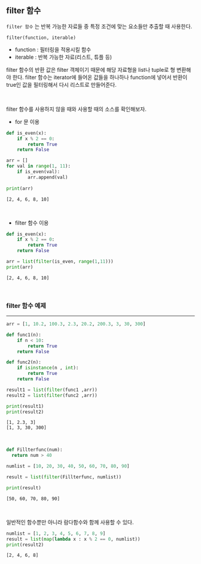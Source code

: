 
## filter 함수


`filter 함수` 는 반복 가능한 자료들 중 특정 조건에 맞는 요소들만 추출할 때 사용한다.

```text
filter(function, iterable)
```

- function : 필터링을 적용시킬 함수
- iterable : 반복 가능한 자료(리스트, 튜플 등)

filter 함수의 반환 값은 filter 객체이기 때문에 해당 자료형을 list나 tuple로 형 변환해야 한다.
filter 함수는 iterator에 들어온 값들을 하나하나 function에 넣어서 반환이 true인 값을 필터링해서 다시 리스트로 만들어준다.

<br>

filter 함수를 사용하지 않을 때와 사용할 때의 소스를 확인해보자.

- for 문 이용
  
```python
def is_even(x):
    if x % 2 == 0:
        return True
    return False

arr = []
for val in range(1, 11): 
    if is_even(val):
        arr.append(val)
    
print(arr)
```
```text
[2, 4, 6, 8, 10]
```

<br>

- filter 함수 이용

```python
def is_even(x):
    if x % 2 == 0:
        return True
    return False

arr = list(filter(is_even, range(1,11)))
print(arr)
```
```text
[2, 4, 6, 8, 10]
```

<br>

### filter 함수 예제
---


```python
arr = [1, 10.2, 100.3, 2.3, 20.2, 200.3, 3, 30, 300]

def func1(n):
    if n < 10: 
        return True
    return False

def func2(n):
    if isinstance(n , int):
        return True
    return False

result1 = list(filter(func1 ,arr))
result2 = list(filter(func2 ,arr))

print(result1)
print(result2)
```
```text
[1, 2.3, 3]
[1, 3, 30, 300]
```

<br>

```python
def Fillterfunc(num):
  return num > 40

numlist = [10, 20, 30, 40, 50, 60, 70, 80, 90]

result = list(filter(Fillterfunc, numlist))

print(result)
```
```text
[50, 60, 70, 80, 90]
```


<br>

일반적인 함수뿐만 아니라 람다함수와 함께 사용할 수 있다.

```python
numlist = [1, 2, 3, 4, 5, 6, 7, 8, 9]
result = list(map(lambda x : x % 2 == 0, numlist))
print(result2)
```
```text
[2, 4, 6, 8]
```
